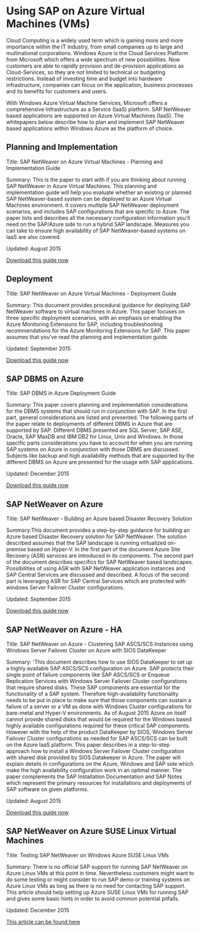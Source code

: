 <properties
   pageTitle="Using SAP on Azure Virtual Machines (VMs) | Windows Azure"
   description="Using SAP on Azure Virtual Machines (VMs)"
   services="virtual-machines,virtual-network,storage"
   documentationCenter="saponazure"
   authors="MSSedusch"
   manager="juergent"
   editor=""
   tags="azure-service-management"
   keywords=""/>
<tags
	ms.service="virtual-machines"
	ms.date="11/18/2015"
	wacn.date=""/>
   
# Using SAP on Azure Virtual Machines (VMs)

Cloud Computing is a widely used term which is gaining more and more importance within the IT industry, from small companies up to large and multinational corporations. Windows Azure is the Cloud Services Platform from Microsoft which offers a wide spectrum of new possibilities. Now customers are able to rapidly provision and de-provision applications as Cloud-Services, so they are not limited to technical or budgeting restrictions. Instead of investing time and budget into hardware infrastructure, companies can focus on the application, business processes and its benefits for customers and users.

With Windows Azure Virtual Machine Services, Microsoft offers a comprehensive Infrastructure as a Service (IaaS) platform. SAP NetWeaver based applications are supported on Azure Virtual Machines (IaaS). The whitepapers below  describe how to plan and implement SAP NetWeaver based applications within Windows Azure as the platform of choice.

## Planning and Implementation

Title: SAP NetWeaver on Azure Virtual Machines - Planning and Implementation Guide

Summary: This is the paper to start with if you are thinking about running SAP NetWeaver in Azure Virtual Machines. This planning and implementation guide will help you evaluate whether an existing or planned SAP NetWeaver-based system can be deployed to an Azure Virtual Machines environment. It covers multiple SAP NetWeaver deployment scenarios, and includes SAP configurations that are specific to Azure. The paper lists and describes all the necessary configuration information you'll need on the SAP/Azure side to run a hybrid SAP landscape. Measures you can take to ensure high availability of SAP NetWeaver-based systems on IaaS are also covered.

Updated: August 2015

[Download this guide now](http://go.microsoft.com/fwlink/?LinkId=397963)
## Deployment
Title: SAP NetWeaver on Azure Virtual Machines - Deployment Guide

Summary: This document provides procedural guidance for deploying SAP NetWeaver software to virtual machines in Azure. This paper focuses on three specific deployment scenarios, with an emphasis on enabling the Azure Monitoring Extensions for SAP, including troubleshooting recommendations for the Azure Monitoring Extensions for SAP. This paper assumes that you've read the planning and implementation guide.

Updated: September 2015

[Download this guide now](http://go.microsoft.com/fwlink/?LinkId=397964)

## SAP DBMS on Azure
Title: SAP DBMS in Azure Deployment Guide

Summary: This paper covers planning and implementation considerations for the DBMS systems that should run in conjunction with SAP. In the first part, general considerations are listed and presented. The following parts of the paper relate to deployments of different DBMS in Azure that are supported by SAP. Different DBMS presented are SQL Server, SAP ASE, Oracle, SAP MaxDB and IBM DB2 for Linux, Unix and Windows. In those specific parts considerations you have to account for when you are running SAP systems on Azure in conjunction with those DBMS are discussed. Subjects like backup and high availability methods that are supported by the different DBMS on Azure are presented for the usage with SAP applications.

Updated: December 2015

[Download this guide now](http://go.microsoft.com/fwlink/?LinkId=397965)

## SAP NetWeaver on Azure

Title: SAP NetWeaver - Building an Azure based Disaster Recovery Solution

Summary:This document provides a step-by-step guidance for building an Azure based Disaster Recovery solution for SAP NetWeaver. The solution described assumes that the SAP landscape is running virtualized on-premise based on Hyper-V. In the first part of the document Azure Site Recovery (ASR) services are introduced in its components. The second part of the document describes specifics for SAP NetWeaver based landscapes. Possibilities of using ASR with SAP NetWeaver application instances and SAP Central Services are discussed and described. A focus of the second part is leveraging ASR for SAP Central Services which are protected with windows Server Failover Cluster configurations.

Updated: September 2015

[Download this guide now](http://go.microsoft.com/fwlink/?LinkID=521971)

## SAP NetWeaver on Azure - HA

Title: SAP NetWeaver on Azure - Clustering SAP ASCS/SCS Instances using Windows Server Failover Cluster on Azure with SIOS DataKeeper

Summary: 'This document describes how to use SIOS DataKeeper to set up a highly available SAP ASCS/SCS configuration on Azure. SAP protects their single point of failure components like SAP ASCS/SCS or Enqueue Replication Services with Windows Server Failover Cluster configurations that require shared disks. These SAP components are essential for the functionality of a SAP system. Therefore high-availability functionality needs to be put in place to make sure that those components can sustain a failure of a server or a VM as done with Windows Cluster configurations for bare-metal and Hyper-V environments. As of August 2015 Azure on itself cannot provide shared disks that would be required for the Windows based highly available configurations required for these critical SAP components. However with the help of the product DataKeeper by SIOS, Windows Server Failover Cluster configurations as needed for SAP ASCS/SCS can be built on the Azure IaaS platform. This paper describes in a step-to-step approach how to install a Windows Server Failover Cluster configuration with shared disk provided by SIOS Datakeeper in Azure. The paper will explain details in configurations on the Azure, Windows and SAP side which make the high availability configuration work in an optimal manner. The paper complements the SAP Installation Documentation and SAP Notes which represent the primary resources for installations and deployments of SAP software on given platforms.

Updated: August 2015

[Download this guide now](http://go.microsoft.com/fwlink/?LinkId=613056)

## SAP NetWeaver on Azure SUSE Linux Virtual Machines

Title: Testing SAP NetWeaver on Windows Azure SUSE Linux VMs

Summary: There is no official SAP support for running SAP NetWeaver on Azure Linux VMs at this point in time. Nevertheless customers
might want to do some testing or might consider to run SAP demo or training systems on Azure Linux VMs as long as there is no need for contacting SAP support. 
This article should help setting up Azure SUSE Linux VMs for running SAP and gives some basic hints in order to avoid common potential pitfalls.

Updated: December 2015

[This article can be found here](/documentation/articles/virtual-machines-sap-on-linux-suse-quickstart)
